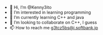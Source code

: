 - 👋 Hi, I’m @Kenny3ito
- 👀 I’m interested in learning programming
- 🌱 I’m currently learning C++ and java
- 💞️ I’m looking to collaborate on C++, I guess
- 📫 How to reach me g3tcz5bs@i.softbank.jp

<!---
Kenny3ito/Kenny3ito is a ✨ special ✨ repository because its `README.md` (this file) appears on your GitHub profile.
You can click the Preview link to take a look at your changes.
--->
